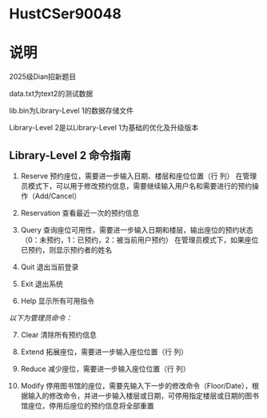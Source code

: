 # HustCSer90048

# 说明
2025级Dian招新题目

data.txt为text2的测试数据

lib.bin为Library-Level 1的数据存储文件

Library-Level 2是以Library-Level 1为基础的优化及升级版本

## Library-Level 2 命令指南

1. Reserve 预约座位，需要进一步输入日期、楼层和座位位置（行 列）
   在管理员模式下，可以用于修改预约信息，需要继续输入用户名和需要进行的预约操作（Add/Cancel）

2. Reservation 查看最近一次的预约信息

3. Query 查询座位可用性，需要进一步输入日期和楼层，输出座位的预约状态（0：未预约，1：已预约，2：被当前用户预约）
   在管理员模式下，如果座位已预约，则显示预约者的姓名

4. Quit 退出当前登录

5. Exit 退出系统

6. Help 显示所有可用指令

*以下为管理员命令：*

7. Clear 清除所有预约信息

8. Extend 拓展座位，需要进一步输入座位位置（行 列）

9. Reduce 减少座位，需要进一步输入座位位置（行 列）

10. Modify 停用图书馆的座位，需要先输入下一步的修改命令（Floor/Date），根据输入的修改命令，并进一步输入楼层或日期，可停用指定楼层或日期的图书馆座位，停用后座位的预约信息将全部重置

